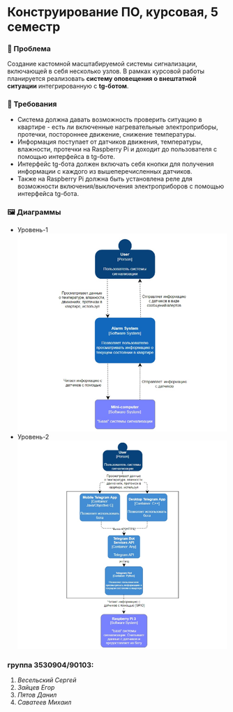 # Конструирование ПО, курсовая, 5 семестр
 ###  :pushpin: Проблема
Создание кастомной масштабируемой системы сигнализации, включающей в себя несколько узлов. В рамках курсовой работы планируется реализовать **систему оповещения о внештатной ситуации** интегрированную с __tg-ботом__. 
### :receipt: Требования
* Система должна давать возможность проверить ситуацию в квартире - есть ли включенные нагревательные электроприборы, протечки, постороннее движение, снижение температуры. 
* Информация поступает от датчиков движения, температуры, влажности, протечки на Raspberry Pi и доходит до пользователя с помощью интерфейса в tg-боте. 
* Интерфейс tg-бота должен включать себя кнопки для получения информации с каждого из вышеперечисленных датчиков. 
* Также на Raspberry Pi должна быть установлена реле для возможности включения/выключения электроприборов с помощью интерфейса tg-бота.

### :framed_picture: Диаграммы
- Уровень-1
![Image alt](https://github.com/veselski-sergei/software-design/raw/main/diagrams/lev1.jpg)
- Уровень-2
![Image alt](https://github.com/veselski-sergei/software-design/raw/main/diagrams/lev2.jpg)

### группа 3530904/90103:
1. _Весельский Сергей_
1. _Зайцев Егор_
1. _Пятов Данил_
1. _Саватеев Михаил_


